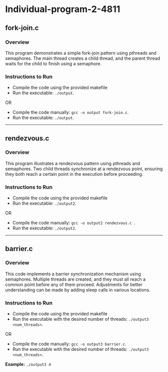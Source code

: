 # Individual-program-2-4811

## fork-join.c

### Overview
This program demonstrates a simple fork-join pattern using pthreads and semaphores. The main thread creates a child thread, and the parent thread waits for the child to finish using a semaphore.

### Instructions to Run
- Compile the code using the provided makefile
- Run the executable: `./output`.

OR

- Compile the code manually: `gcc -o output fork-join.c`.
- Run the executable: `./output`.

---

## rendezvous.c

### Overview
This program illustrates a rendezvous pattern using pthreads and semaphores. Two child threads synchronize at a rendezvous point, ensuring they both reach a certain point in the execution before proceeding.

### Instructions to Run
- Compile the code using the provided makefile
- Run the executable: `./output2`.

OR

- Compile the code manually: `gcc -o output2 rendezvous.c `.
- Run the executable: `./output2`.

---

## barrier.c

### Overview
This code implements a barrier synchronization mechanism using semaphores. Multiple threads are created, and they must all reach a common point before any of them proceed. Adjustments for better understanding can be made by adding sleep calls in various locations.

### Instructions to Run
- Compile the code using the provided makefile
- Run the executable with the desired number of threads: `./output3 <num_threads>`.

OR

- Compile the code manually: `gcc -o output3 barrier.c`.
- Run the executable with the desired number of threads: `./output3 <num_threads>`.

**Example:**
`./output3 4`
